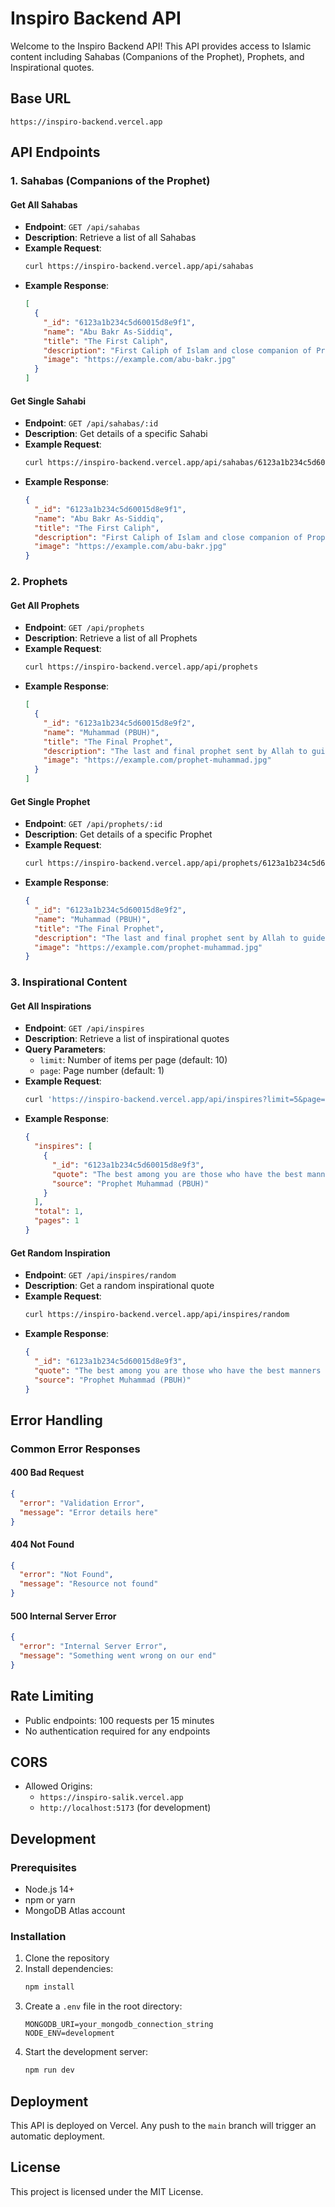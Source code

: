 # Inspiro Backend API

Welcome to the Inspiro Backend API! This API provides access to Islamic content including Sahabas (Companions of the Prophet), Prophets, and Inspirational quotes.

## Base URL

```
https://inspiro-backend.vercel.app
```

## API Endpoints

### 1. Sahabas (Companions of the Prophet)

#### Get All Sahabas
- **Endpoint**: `GET /api/sahabas`
- **Description**: Retrieve a list of all Sahabas
- **Example Request**:
  ```bash
  curl https://inspiro-backend.vercel.app/api/sahabas
  ```
- **Example Response**:
  ```json
  [
    {
      "_id": "6123a1b234c5d60015d8e9f1",
      "name": "Abu Bakr As-Siddiq",
      "title": "The First Caliph",
      "description": "First Caliph of Islam and close companion of Prophet Muhammad (PBUH)",
      "image": "https://example.com/abu-bakr.jpg"
    }
  ]
  ```

#### Get Single Sahabi
- **Endpoint**: `GET /api/sahabas/:id`
- **Description**: Get details of a specific Sahabi
- **Example Request**:
  ```bash
  curl https://inspiro-backend.vercel.app/api/sahabas/6123a1b234c5d60015d8e9f1
  ```
- **Example Response**:
  ```json
  {
    "_id": "6123a1b234c5d60015d8e9f1",
    "name": "Abu Bakr As-Siddiq",
    "title": "The First Caliph",
    "description": "First Caliph of Islam and close companion of Prophet Muhammad (PBUH)",
    "image": "https://example.com/abu-bakr.jpg"
  }
  ```

### 2. Prophets

#### Get All Prophets
- **Endpoint**: `GET /api/prophets`
- **Description**: Retrieve a list of all Prophets
- **Example Request**:
  ```bash
  curl https://inspiro-backend.vercel.app/api/prophets
  ```
- **Example Response**:
  ```json
  [
    {
      "_id": "6123a1b234c5d60015d8e9f2",
      "name": "Muhammad (PBUH)",
      "title": "The Final Prophet",
      "description": "The last and final prophet sent by Allah to guide all of humanity",
      "image": "https://example.com/prophet-muhammad.jpg"
    }
  ]
  ```

#### Get Single Prophet
- **Endpoint**: `GET /api/prophets/:id`
- **Description**: Get details of a specific Prophet
- **Example Request**:
  ```bash
  curl https://inspiro-backend.vercel.app/api/prophets/6123a1b234c5d60015d8e9f2
  ```
- **Example Response**:
  ```json
  {
    "_id": "6123a1b234c5d60015d8e9f2",
    "name": "Muhammad (PBUH)",
    "title": "The Final Prophet",
    "description": "The last and final prophet sent by Allah to guide all of humanity",
    "image": "https://example.com/prophet-muhammad.jpg"
  }
  ```

### 3. Inspirational Content

#### Get All Inspirations
- **Endpoint**: `GET /api/inspires`
- **Description**: Retrieve a list of inspirational quotes
- **Query Parameters**:
  - `limit`: Number of items per page (default: 10)
  - `page`: Page number (default: 1)
- **Example Request**:
  ```bash
  curl 'https://inspiro-backend.vercel.app/api/inspires?limit=5&page=1'
  ```
- **Example Response**:
  ```json
  {
    "inspires": [
      {
        "_id": "6123a1b234c5d60015d8e9f3",
        "quote": "The best among you are those who have the best manners and character.",
        "source": "Prophet Muhammad (PBUH)"
      }
    ],
    "total": 1,
    "pages": 1
  }
  ```

#### Get Random Inspiration
- **Endpoint**: `GET /api/inspires/random`
- **Description**: Get a random inspirational quote
- **Example Request**:
  ```bash
  curl https://inspiro-backend.vercel.app/api/inspires/random
  ```
- **Example Response**:
  ```json
  {
    "_id": "6123a1b234c5d60015d8e9f3",
    "quote": "The best among you are those who have the best manners and character.",
    "source": "Prophet Muhammad (PBUH)"
  }
  ```

## Error Handling

### Common Error Responses

#### 400 Bad Request
```json
{
  "error": "Validation Error",
  "message": "Error details here"
}
```

#### 404 Not Found
```json
{
  "error": "Not Found",
  "message": "Resource not found"
}
```

#### 500 Internal Server Error
```json
{
  "error": "Internal Server Error",
  "message": "Something went wrong on our end"
}
```

## Rate Limiting
- Public endpoints: 100 requests per 15 minutes
- No authentication required for any endpoints

## CORS
- Allowed Origins:
  - `https://inspiro-salik.vercel.app`
  - `http://localhost:5173` (for development)

## Development

### Prerequisites
- Node.js 14+
- npm or yarn
- MongoDB Atlas account

### Installation
1. Clone the repository
2. Install dependencies:
   ```bash
   npm install
   ```
3. Create a `.env` file in the root directory:
   ```
   MONGODB_URI=your_mongodb_connection_string
   NODE_ENV=development
   ```
4. Start the development server:
   ```bash
   npm run dev
   ```

## Deployment
This API is deployed on Vercel. Any push to the `main` branch will trigger an automatic deployment.

## License
This project is licensed under the MIT License.
